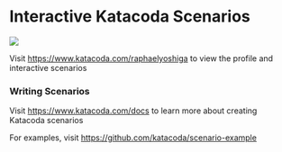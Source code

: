 # Interactive Katacoda Scenarios

[![](http://shields.katacoda.com/katacoda/raphaelyoshiga/count.svg)](https://www.katacoda.com/raphaelyoshiga "Get your profile on Katacoda.com")

Visit https://www.katacoda.com/raphaelyoshiga to view the profile and interactive scenarios

### Writing Scenarios
Visit https://www.katacoda.com/docs to learn more about creating Katacoda scenarios

For examples, visit https://github.com/katacoda/scenario-example
